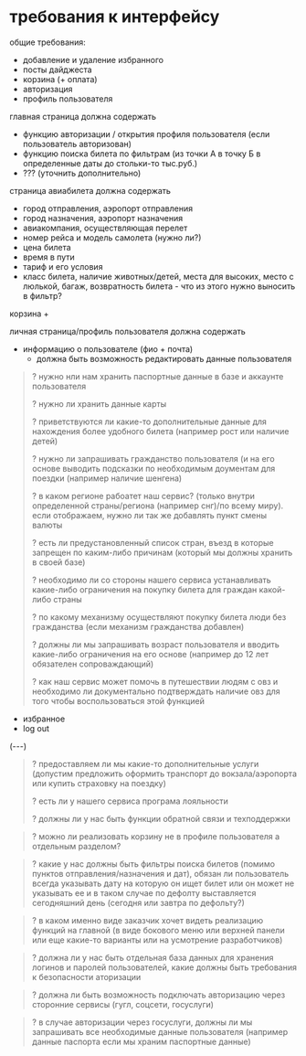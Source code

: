 # требования к интерфейсу


общие требования:

+ добавление и удаление избранного
+ посты дайджеста
+ корзина (+ оплата)
+ авторизация
+ профиль пользователя


главная страница должна содержать
+ функцию авторизации / открытия профиля пользователя (если пользователь авторизован)
+ функцию поиска билета по фильтрам (из точки А в точку Б в определенные даты до стольки-то тыс.руб.)
+ ??? (уточнить дополнительно)


страница авиабилета должна содержать
+ город отправления, аэропорт отправления
+ город назначения, аэропорт назначения
+ авиакомпания, осуществляющая перелет
+ номер рейса и модель самолета (нужно ли?)
+ цена билета
+ время в пути
+ тариф и его условия
+ класс билета, наличие животных/детей, места для высоких, место с люлькой, багаж, возвратность билета - что из этого нужно выносить в фильтр?


корзина
+ 


личная страница/профиль пользователя должна содержать 
+ информацию о пользователе (фио + почта)
    + должна быть возможность редактировать данные пользователя
>    ? нужно нли нам хранить паспортные данные в базе и аккаунте пользователя
>
>    ? нужно ли хранить данные карты
> 
>    ? приветствуются ли какие-то дополнительные данные для нахождения более удобного билета (например рост или наличие детей)
>
>    ? нужно ли запрашивать гражданство пользователя (и на его основе выводить подсказки по необходимым доументам для поездки (например наличие шенгена)
>
>    ? в каком регионе рабоатет наш сервис? (только внутри определенной страны/региона (например снг)/по всему миру). если отображаем, нужно ли так же добавлять пункт смены валюты
>
>    ? есть ли предустановленный список стран, въезд в которые запрещен по каким-либо причинам (который мы должны хранить в своей базе)
>
>    ? необходимо ли со стороны нашего сервиса устанавливать какие-либо ограничения на покупку билета для граждан какой-либо страны
>
>    ? по какому механизму осуществляют покупку билета люди без гражданства (если механизм гражданства добавлен)
>
>    ? должны ли мы запрашивать возраст пользователя и вводить какие-либо ограничения на его основе (например до 12 лет обязателен сопроваждающий)
>
>    ? как наш сервис может помочь в путешествии людям с овз и необходимо ли документально подтверждать наличие овз для того чтобы воспользоваться этой функцией
+ избранное
+ log out


(---)

>   ? предоставляем ли мы какие-то дополнительные услуги (допустим предложить оформить транспорт до вокзала/аэропорта или купить страховку на поездку)
>
>   ? есть ли у нашего сервиса програма лояльности
>
>   ? должны ли у нас быть функции обратной связи и техподдержки

>   ? можно ли реализовать корзину не в профиле пользователя а отдельным разделом?

>   ? какие у нас должны быть фильтры поиска билетов (помимо пунктов отправления/назначения и дат), обязан ли пользователь всегда указывать дату на которую он ищет билет или он может не указывать ее и в таком случае по дефолту выставляется сегодняшний день (сегодня или завтра по дефольту?)

>   ? в каком именно виде заказчик хочет видеть реализацию функций на главной (в виде бокового меню или верхней панели или еще какие-то варианты или на усмотрение разработчиков)

>   ? должна ли у нас быть отдельная база данных для хранения логинов и паролей пользователей, какие должны быть требования к безопасности аторизации

>   ? должна ли быть возможность подключать авторизацию через сторонние сервисы (гугл, соцсети, госуслуги)

>   ? в случае авторизации через госуслуги, должны ли мы запрашивать все необходимые данные пользователя (например данные паспорта если мы храним паспортные данные)




